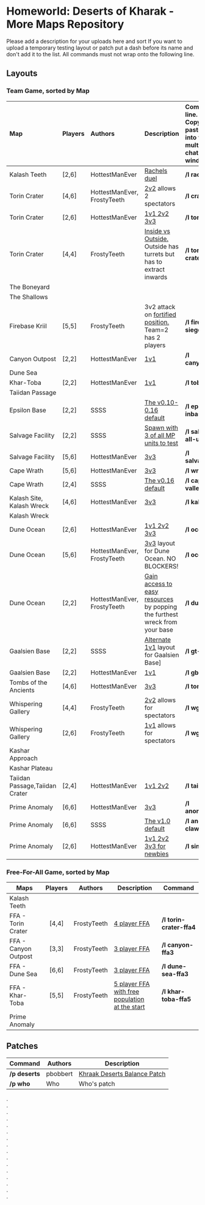 # Homeworld: Deserts of Kharak - More Maps Repository
Please add a description for your uploads here and sort 
If you want to upload a temporary testing layout or patch put a dash before its name and don't add it to the list.
All commands must not wrap onto the following line.

## Layouts 
### Team Game, sorted by Map

| Map |Players| Authors | Description | **Command line. &nbsp; &nbsp; &nbsp; Copy and paste this into the multiplayer chat window**|
| :--- | --- | :--- | --- | :------------------------------------------------------------------------------------------------ 
| Kalash Teeth | [2,6] |  HottestManEver | [Rachels duel](layouts/rachels.jpg) | **/l rachels** 
| Torin Crater | [4,6] |  HottestManEver, FrostyTeeth | [2v2](layouts/crater2v2.png) allows 2 spectators | **/l crater2v2**
| Torin Crater | [2,6] |  HottestManEver | [1v1 2v2 3v3](layouts/crater2v2.png)| **/l torin** 
| Torin Crater | [4,4] | FrostyTeeth | [Inside vs Outside.](layouts/torin-crater-inout.png) Outside has turrets but has to extract inwards | **/l torin-crater-inout**
| The Boneyard |    |      |    |     
| The Shallows |    |      |    |     
| Firebase Kriil | [5,5] |  FrostyTeeth | 3v2 attack on [fortified position.](layouts/firebase-siege-3v2.png) Team=2 has 2 players | **/l firebase-siege-3v2** 
| Canyon Outpost | [2,2] |  HottestManEver | [1v1](layouts/canyon1v1.png)| **/l canyon1v1** 
| Dune Sea |    |      ||     
| Khar-Toba | [2,2] | HottestManEver | [1v1](layouts/toba1v1.jpg)| **/l toba1v1** 
| Taiidan Passage |    |      | |     
| Epsilon Base | [2,2] |  SSSS | [The v0.10-0.16 default](layouts/epsilon-inbase.png)| **/l epsilon-inbase** 
| Salvage Facility | [2,2] |  SSSS | [Spawn with 3 of all MP units to test](layouts/salvage-all-units.png)| **/l salvage-all-units** 
| Salvage Facility | [5,6] | HottestManEver | [3v3](layouts/salvage3v3)| **/l salvage3v3** 
| Cape Wrath | [5,6] | HottestManEver | [3v3](layouts/wrath2v2.jpg)| **/l wrath3v3** 
| Cape Wrath | [2,4] |  SSSS | [The v0.16 default](layouts/cape-valley.png)| **/l cape-valley** 
| Kalash Site, Kalash Wreck  | [4,6] |  HottestManEver | [3v3](layouts/kalash3v3.jpg)| **/l kalash3v3** 
| Kalash Wreck |    |      ||     
| Dune Ocean | [2,6] |  HottestManEver | [1v1 2v2 3v3](layouts/ocean3v3.jpg)| **/l ocean** 
| Dune Ocean | [5,6] |  HottestManEver, FrostyTeeth | [3v3](layouts/ocean3v3.jpg) layout for Dune Ocean. NO BLOCKERS!| **/l ocean3v3** 
| Dune Ocean | [2,2] | HottestManEver, FrostyTeeth | [Gain access to easy resources](layouts/dune1v1.png) by popping the furthest wreck from your base| **/l dune1v1** 
| Gaalsien Base | [2,2] |  SSSS | [Alternate 1v1](layouts/gt-alt.png) layout for Gaalsien Base]| **/l gt-alt** 
| Gaalsien Base | [2,2] |  HottestManEver | [1v1](layouts/gbase1v1.jpg)| **/l gbase1v1** 
| Tombs of the Ancients | [4,6] | HottestManEver | [3v3](layouts/tombs3v3.jpg)| **/l tombs3v3** 
| Whispering Gallery | [4,4] | FrostyTeeth | [2v2](layouts/wg-2v2.png) allows for spectators| **/l wg-2v2**
| Whispering Gallery | [2,6] | FrostyTeeth | [1v1](layouts/wg-1v1.png) allows for spectators| **/l wg-1v1** 
| Kashar Approach |    |      ||     
| Kashar Plateau |    |      ||     
| Taiidan Passage,Taiidan Crater | [2,4] |  HottestManEver | [1v1 2v2](layouts/taiidan.png)| **/l taiidan** 
| Prime Anomaly | [6,6] |  HottestManEver | [3v3](layouts/anomaly3v3.jpg)| **/l anomaly3v3** 
| Prime Anomaly | [6,6] |  SSSS | [The v1.0 default](layouts/anomaly-claw.jpg)| **/l anomaly-claw** 
| Prime Anomaly | [2,6] | HottestManEver | [1v1 2v2 3v3 for newbies](layouts/simple.jpg)| **/l simple** 



### Free-For-All Game, sorted by Map

| Maps | Players | Authors | Description| Command 
| ---- | :-----: | ------- | -----------| ------- 
| Kalash Teeth |    |      ||     
| FFA - Torin Crater | [4,4] | FrostyTeeth | [4 player FFA](layouts/torin-crater-ffa4.png)| **/l torin-crater-ffa4** 
| FFA - Canyon Outpost | [3,3] |  FrostyTeeth | [3 player FFA](layouts/canyon-ffa3.png)| **/l canyon-ffa3** 
| FFA - Dune Sea | [6,6] |  FrostyTeeth | [3 player FFA](layouts/dune-sea-ffa3.png)| **/l dune-sea-ffa3** 
| FFA - Khar-Toba | [5,5] | FrostyTeeth | [5 player FFA with free population<br/>at the start](layouts/khar-toba-ffa5.png)| **/l khar-toba-ffa5** 
| Prime Anomaly |    |      ||     





## Patches
| Command | Authors | Description
| ------- | ------- | -----------
| **/p deserts** | pbobbert | [Khraak Deserts Balance Patch](https://cdn.discordapp.com/attachments/509996599955554305/541211898771931136/Balancing_a_Desert_TooTwo_version_18.pdf)
| **/p who** | Who | Who's patch

.  
.  
.  
.  
.  
.  
.  
.  
.  
.  
.  
.  
.  
.  
.  
.  
